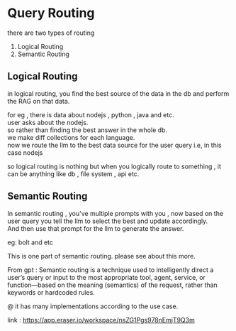 # Query Routing
there are two types of routing 
1. Logical Routing
2. Semantic Routing

## Logical Routing

in logical routing, you find the best source of the data in the db and perform the RAG on that data.

for eg , there is data about nodejs , python , java and etc. <br>
user asks about the nodejs. <br>
so rather than finding the best answer in the whole db. <br>
we make diff collections for each language. <br>
now we route the llm to the best data source for the user query i.e, in this case nodejs 

so logical routing is nothing but when you logically route to something , it can be anything like db , file system , api etc. 

## Semantic Routing

In semantic routing , you've multiple prompts with you , now based on the user query you tell the llm to select the best and update accordingly. <br>
And then use that prompt for the llm to generate the answer.

eg: bolt and etc 

This is one part of semantic routing. please see about this more. 

From gpt : Semantic routing is a technique used to intelligently direct a user’s query or input to the most appropriate tool, agent, service, or function—based on the meaning (semantics) of the request, rather than keywords or hardcoded rules.



@ it has many implementations according to the use case.

link : https://app.eraser.io/workspace/nsZG1Pgs978nEmjT9Q3m